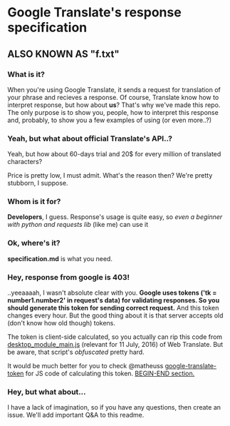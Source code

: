 # Google Translate's response specification
## ALSO KNOWN AS "f.txt"

### What is it?
When you're using Google Translate, it sends a request for translation of your phrase and recieves a response. Of course, Translate know how to interpret response, but how about __us__?
That's why we've made this repo. The only purpose is to show you, people, how to interpret this response and, probably, to show you a few examples of using (or even more..?)

### Yeah, but what about official Translate's API..?
Yeah, but how about 60-days trial and 20$ for every million of translated characters? 

Price is pretty low, I must admit. What's the reason then? We're pretty stubborn, I suppose.

### Whom is it for?
__Developers__, I guess. Response's usage is quite easy, so _even a beginner with python and requests lib_ (like me) can use it

### Ok, where's it?
__specification.md__ is what you need.

### Hey, response from google is 403!
..yeeaaaah, I wasn't absolute clear with you. __Google uses tokens ('tk = number1.number2' in request's data) for validating responses. So you should generate this token for sending correct request.__ And this token changes every hour. But the good thing about it is that server accepts old (don't know how old though) tokens. 

The token is client-side calculated, so you actually can rip this code from [desktop_module_main.js](https://translate.google.ru/translate/releases/twsfe_w_20160627_RC01/r/js/desktop_module_main.js) (relevant for 11 July, 2016) of Web Translate. But be aware, that script's _obfuscated_ pretty hard.

It would be much better for you to check @matheuss [google-translate-token](https://github.com/matheuss/google-translate-token) for JS code of calculating this token. [BEGIN-END section.](https://github.com/matheuss/google-translate-token/blob/master/index.js)
 
### Hey, but what about...
I have a lack of imagination, so if you have any questions, then create an issue. We'll add important Q&A to this readme.
